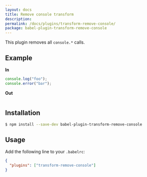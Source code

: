 ```yaml
---
layout: docs
title: Remove console transform
description:
permalink: /docs/plugins/transform-remove-console/
package: babel-plugin-transform-remove-console
---
```


This plugin removes all `console.*` calls.

## Example

**In**

```javascript
console.log("foo");
console.error("bar");
```

**Out**

```javascript
```

## Installation

```sh
$ npm install --save-dev babel-plugin-transform-remove-console
```

## Usage

Add the following line to your `.babelrc`:

```json
{
  "plugins": ["transform-remove-console"]
}
```
